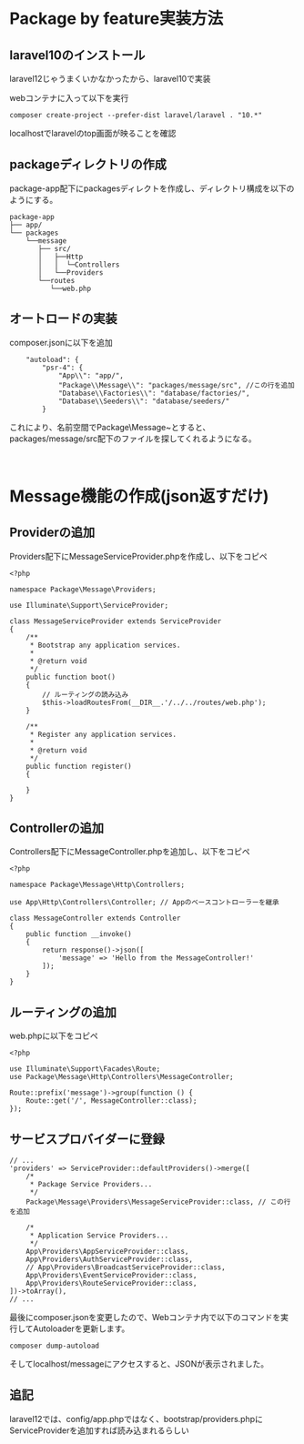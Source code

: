 # Package by feature実装方法

## laravel10のインストール
laravel12じゃうまくいかなかったから、laravel10で実装

webコンテナに入って以下を実行
```
composer create-project --prefer-dist laravel/laravel . "10.*"
```

localhostでlaravelのtop画面が映ることを確認

## packageディレクトリの作成
package-app配下にpackagesディレクトを作成し、ディレクトリ構成を以下のようにする。
```
package-app
├── app/
└── packages
    └──message
       ├── src/
       │   ├──Http
       │   │  └─Controllers
       │   └──Providers
       └──routes
          └──web.php
```

## オートロードの実装
composer.jsonに以下を追加
```
    "autoload": {
        "psr-4": {
            "App\\": "app/",
            "Package\\Message\\": "packages/message/src", //この行を追加
            "Database\\Factories\\": "database/factories/",
            "Database\\Seeders\\": "database/seeders/"
        }
```

これにより、名前空間でPackage\Message\~とすると、packages/message/src配下のファイルを探してくれるようになる。

<br>

# Message機能の作成(json返すだけ)
## Providerの追加
Providers配下にMessageServiceProvider.phpを作成し、以下をコピペ
```
<?php

namespace Package\Message\Providers;

use Illuminate\Support\ServiceProvider;

class MessageServiceProvider extends ServiceProvider
{
    /**
     * Bootstrap any application services.
     *
     * @return void
     */
    public function boot()
    {
        // ルーティングの読み込み
        $this->loadRoutesFrom(__DIR__.'/../../routes/web.php');
    }

    /**
     * Register any application services.
     *
     * @return void
     */
    public function register()
    {

    }
}
```

## Controllerの追加
Controllers配下にMessageController.phpを追加し、以下をコピペ
```
<?php

namespace Package\Message\Http\Controllers;

use App\Http\Controllers\Controller; // Appのベースコントローラーを継承

class MessageController extends Controller
{
    public function __invoke()
    {
        return response()->json([
            'message' => 'Hello from the MessageController!'
        ]);
    }
}
```

## ルーティングの追加
web.phpに以下をコピペ
```
<?php

use Illuminate\Support\Facades\Route;
use Package\Message\Http\Controllers\MessageController;

Route::prefix('message')->group(function () {
    Route::get('/', MessageController::class);
});
```

## サービスプロバイダーに登録
```
// ...
'providers' => ServiceProvider::defaultProviders()->merge([
    /*
     * Package Service Providers...
     */
    Package\Message\Providers\MessageServiceProvider::class, // この行を追加

    /*
     * Application Service Providers...
     */
    App\Providers\AppServiceProvider::class,
    App\Providers\AuthServiceProvider::class,
    // App\Providers\BroadcastServiceProvider::class,
    App\Providers\EventServiceProvider::class,
    App\Providers\RouteServiceProvider::class,
])->toArray(),
// ...
```

最後にcomposer.jsonを変更したので、Webコンテナ内で以下のコマンドを実行してAutoloaderを更新します。
```
composer dump-autoload
```

そしてlocalhost/messageにアクセスすると、JSONが表示されました。

## 追記
laravel12では、config/app.phpではなく、bootstrap/providers.phpにServiceProviderを追加すれば読み込まれるらしい
